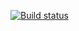 [![Build status](https://ci.appveyor.com/api/projects/status/68l6w8agba6ioy9s?svg=true)](https://ci.appveyor.com/project/yourkeksuk/hwjavaauto-4)